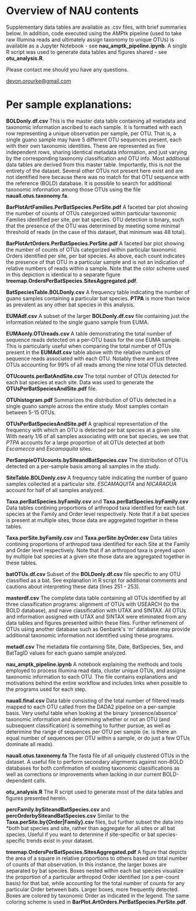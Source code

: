 # Overview of NAU contents

Supplementary data tables are available as .csv files, with brief summaries below. In addition, code executed using the AMPtk pipeline (used to take raw Illumina reads and ultimately assign taxonomy to unique OTUs) is available as a Jupyter Notebook - see **nau_amptk_pipeline.ipynb**. A single R script was used to generate data tables and figures shared - see **otu_analysis.R**.  

Please contact me should you have any questions.

devon.orourke@gmail.com

# Per sample explanations:

**BOLDonly.df.csv**
This is the master data table containing all metadata and taxonomic information ascribed to each sample. It is formatted with each row representing a unique observation per sample, per OTU. That is, a single guano sample may have 5 different OTU sequences present, each with their own taxonomic identities. These are represented as five independent rows, sharing identical metadata information, and just varying by the corresponding taxonomy classification and OTU info. Most additional data tables are derived from this master table. Importantly, this is not the entirety of the dataset. Several other OTUs not present here exist and are not identified here because there was no match for that OTU sequence with the reference (BOLD) database. It is possible to search for additional taxonomic information among those OTUs using the file **nauall.otus.taxonomy.fa**.  

**BarPlotArtFamilies.PerBatSpecies.PerSite.pdf**
A faceted bar plot showing the number of counts of OTUs categorized within particular taxonomic Families identified per site, per bat species. OTU detection is binary, such that the presence of the OTU was determined by meeting some minimal threshold of reads (in the case of this dataset, that minimum was 48 total).

**BarPlotArtOrders.PerBatSpecies.PerSite.pdf**
A faceted bar plot showing the number of counts of OTUs categorized within particular taxonomic Orders identified per site, per bat species. As above, each count indicates the presence of that OTU in a particular sample and is not an indication of relative numbers of reads within a sample. Note that the color scheme used in this depiction is identical to a separate figure **treemap.OrdersPerBatSpecies.SitesAggregated.pdf**.

**BatSpeciesTable.BOLDonly.csv**
A frequency table indicating the number of guano samples containing a particular bat species. **PTPA** is more than twice as prevalent as any other bat species in this analysis.

**EUMAdf.csv**
A subset of the larger **BOLDonly.df.csv** file containing just the information related to the single guano sample from EUMA.

**EUMAonly.OTUreads.csv**
A table demonstrating the total number of sequence reads detected on a per-OTU basis for the one EUMA sample. This is particularly useful when comparing the total number of OTUs present in the **EUMAdf.csv** table above with the relative numbers of sequence reads associated with each OTU. Notably there are just three OTUs accounting for 99% of all reads among the nine total OTUs detected.

**OTUcounts.perBatAndSite.csv**
The total number of OTUs detected for each bat species at each site. Data was used to generate the **OTUsPerBatSpeciesAndSite.pdf** file.

**OTUhistogram.pdf**
Summarizes the distribution of OTUs detected in a single guano sample across the entire study. Most samples contain between 5-15 OTUs.

**OTUsPerBatSpeciesAndSite.pdf**
A graphical representation of the frequency with which an OTU is detected per bat species at a given site. With nearly 1/6 of all samples associating with one bat species, we see that *PTPA* accounts for a large proportion of all OTUs detected at both *Escamecca* and *Escamaquita* sites.

**PerSampleOTUcounts.bySiteandBatSpecies.csv**
The distribution of OTUs detected on a per-sample basis among all samples in the study.

**SiteTable.BOLDonly.csv**
A frequency table indicating the number of guano samples collected at a particular site. *ESCAMAQUITA* and *NICARAGUA* account for half of all samples analyzed.  

**Taxa.perBatSpecies.byFamily.csv** and **Taxa.perBatSpecies.byFamily.csv**
Data tables contining proportions of arthropod taxa identified for each bat species at the Family and Order level respectively. Note that if a bat species is present at multiple sites, those data are aggregated together in these tables.

**Taxa.perSite.byFamily.csv** and **Taxa.perSite.byOrder.csv**
Data tables contining proportions of arthropod taxa identified for each Site at the Family and Order level respectively. Note that if an arthropod taxa is preyed upon by multiple bat species at a given site those data are aggregated together in these tables.  

**batOTUs.df.csv**
Subset of the **BOLDonly.df.csv** file specific to any OTU classified as a bat. See explanation in R script for additional comments and cautions about interpreting these data (lines 251 - 253).

**masterdf.csv**
The complete data table containing all OTUs identified by all three classification programs: alignment of OTUs with USEARCH (to the BOLD database), and naive classification with UTAX and SINTAX. All OTUs and information assigned with UTAX and SINTAX were eliminated from any data tables and figures presented within these files. Further refinement of OTUs using another database such as Genbank's 'nr' database may provide additional taxonomic information not identified using these programs.  

**metadf.csv**
The metadata file containing Site, Date, BatSpecies, Sex, and BatTagID values for each guano sample analyzed.  

**nau_amptk_pipeline.ipynb**
A notebook explaining the methods and tools employed to process Illumina read data, cluster unique OTUs, and assigne taxonomic information to each OTU. The file contains explanations and motivations behind the entire workflow and includes links when possible to the programs used for each step.  

**nauall.final.csv**
Data table consisting of the total number of filtered reads mapped to each OTU called from the DADA2 pipeline on a per-sample basis. Very useful table when looking at the binary 'presence/absence' taxonomic information and determining whether or not an OTU (and subsequent classification) is something to further pursue, as well as deterimine the range of sequences per OTU per sample (ie. is there an equal number of sequences per OTU within a sample, or do just a few OTUs dominate all reads).

**nauall.otus.taxonomy.fa**
The fasta file of all uniquely clustered OTUs in the dataset. A useful file to perform secondary alignments against non-BOLD databases for both confirmation of existing taxonomic classifications as well as corrections or improvements when lacking in our current BOLD-dependent calls.  

**otu_analysis.R**
The R script used to generate most of the data tables and figures presented herein.  

**percFamily.bySiteandBatSpecies.csv** and **percOrderbySiteandBatSpecies.csv**
Similar to the **Taxa.perSite.by{Order|Family}.csv** files, but further subset the data into *both bat species and site, rather than aggregate for all sites or all bat species. Useful if you want to determine if site-specific or bat species-specific trends exist in your dataset.  

**treemap.OrdersPerBatSpecies.SitesAggregated.pdf**
A figure that depicts the area of a square in relative proportions to others based on total number of counts of that observation. In this instance, the larger boxes are separated by bat species. Boxes nested within each bat species visualize the proportion of a particular arthropod Order identified (on a per-count basis) for that bat, while accounting for the total number of counts for any particular Order between bats. Larger boxes, more frequently detected. Boxes are colored by taxonomic Order as indicated in the legend. The same coloring scheme is used in **BarPlot.ArtOrders.PerBatSpecies.PerSite.pdf**.
